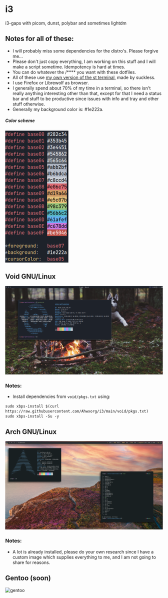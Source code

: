# i3
i3-gaps with picom, dunst, polybar and sometimes lightdm

## Notes for all of these:
* I will probably miss some dependencies for the distro's. Please forgive me...
* Please don't just copy everything, I am working on this stuff and I will make a script sometime. Idempotency is hard at times.
* You can do whatever the /**** you want with these dotfiles.
* All of these use [my own version of the st terminal](https://github.com/Ahwxorg/pt), made by suckless.
* I use Firefox or Librewolf as browser.
* I generally spend about 70% of my time in a terminal, so there isn't really anything interesting other than that, except for that I need a status bar and stuff to be productive since issues with info and tray and other stuff otherwise.
* Generally my background color is: #1e222a.

##### Color scheme
![colorscheme](https://raw.githubusercontent.com/Ahwxorg/i3/main/pics/colorscheme.png)

## Void GNU/Linux
![void](https://raw.githubusercontent.com/Ahwxorg/i3/main/pics/void.png)

### Notes:
* Install dependencies from `void/pkgs.txt` using:

```
sudo xbps-install $(curl https://raw.githubusercontent.com/Ahwxorg/i3/main/void/pkgs.txt)
sudo xbps-install -Su -y
```


## Arch GNU/Linux
![arch](https://raw.githubusercontent.com/Ahwxorg/i3/main/pics/arch.png)

### Notes:
* A lot is already installed, please do your own research since I have a custom image which supplies everything to me, and I am not going to share for reasons. 

## Gentoo (soon)
![gentoo](https://raw.githubusercontent.com/Ahwxorg/i3/main/pics/gentoo.png)
